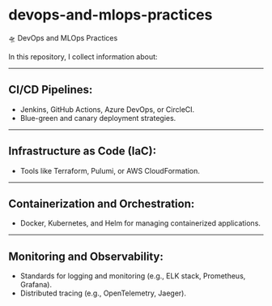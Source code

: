 # devops-and-mlops-practices
🛸 DevOps and MLOps Practices

In this repository, I collect information about:

---

## CI/CD Pipelines:

- Jenkins, GitHub Actions, Azure DevOps, or CircleCI.
- Blue-green and canary deployment strategies.

---

## Infrastructure as Code (IaC):

- Tools like Terraform, Pulumi, or AWS CloudFormation.

---

## Containerization and Orchestration:

- Docker, Kubernetes, and Helm for managing containerized applications.

---

## Monitoring and Observability:

- Standards for logging and monitoring (e.g., ELK stack, Prometheus, Grafana).
- Distributed tracing (e.g., OpenTelemetry, Jaeger).
